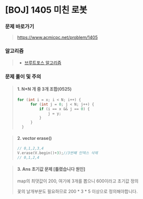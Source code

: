



# [BOJ] 1405 미친 로봇

### 문제 바로가기

>  https://www.acmicpc.net/problem/1405

### 알고리즘

> - [브루트포스 알고리즘](https://www.acmicpc.net/problem/tag/125)

### 문제 풀이 및 주의

> #### 1. N*N 개 중 3개 조합(0525)
>
> ```C++
>for (int i = x; i < N; i++) {
> 		for (int j = 0; j < N; j++) {
>			if (i == x && j == 0) {
> 				j = y;
>			}
> 		}
>	}	
> ```

>#### 2. vector erase()
>
>```C++
>// 0,1,2,3,4
>V.erase(V.begin()+3);//3번째 인덱스 삭제
>// 0,1,2,4
>```
>

> #### 3. Ans 초기값 문제 [틀렸습니다 원인]
>
> map의 최댓값이 200, 여기에 3개를 뽑으니 600이라고 초기값 정의
>
> 꽃의 날개부분도 필요하므로 200 * 3 * 5 이상으로 정의해야합니다.

